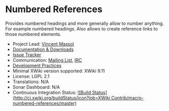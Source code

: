# Numbered References

Provides numbered headings and more generally allow to number anything. For example numbered headings. Also allows to create reference links to those numbered elements.

* Project Lead: [Vincent Massol](http://www.xwiki.org/xwiki/bin/view/XWiki/VincentMassol)
* [Documentation & Downloads](http://extensions.xwiki.org/xwiki/bin/view/Extension/Numbered%20References)
* [Issue Tracker](http://jira.xwiki.org/browse/NBREF)
* Communication: [Mailing List](http://dev.xwiki.org/xwiki/bin/view/Community/MailingLists), [IRC](http://dev.xwiki.org/xwiki/bin/view/Community/IRC)
* [Development Practices](http://dev.xwiki.org)
* Minimal XWiki version supported: XWiki 9.11
* License: LGPL 2.1
* Translations: N/A
* Sonar Dashboard: N/A
* Continuous Integration Status: [![Build Status](http://ci.xwiki.org/buildStatus/icon?job=XWiki Contrib/macro-numbered-references/master)](http://ci.xwiki.org/job/XWiki%20Contrib/job/macro-numbered-references/job/master/)
